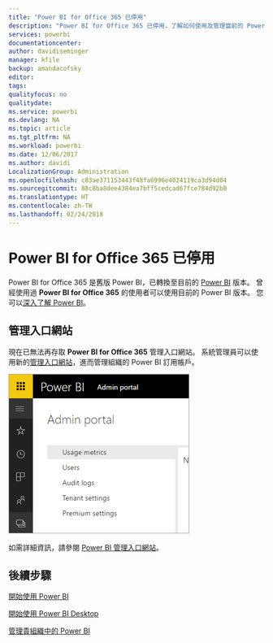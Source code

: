 ```yaml
---
title: "Power BI for Office 365 已停用"
description: "Power BI for Office 365 已停用，了解如何使用及管理當前的 Power BI。"
services: powerbi
documentationcenter: 
author: davidiseminger
manager: kfile
backup: amandacofsky
editor: 
tags: 
qualityfocus: no
qualitydate: 
ms.service: powerbi
ms.devlang: NA
ms.topic: article
ms.tgt_pltfrm: NA
ms.workload: powerbi
ms.date: 12/06/2017
ms.author: davidi
LocalizationGroup: Administration
ms.openlocfilehash: c83ae371153443f48fa6996e4024119ca3d94d04
ms.sourcegitcommit: 88c8ba8dee4384ea7bff5cedcad67fce784d92b0
ms.translationtype: HT
ms.contentlocale: zh-TW
ms.lasthandoff: 02/24/2018
---
```

# <a name="power-bi-for-office-365-is-retired"></a>Power BI for Office 365 已停用
Power BI for Office 365 是舊版 Power BI，已轉換至目前的 [Power BI](https://powerbi.microsoft.com) 版本。 曾經使用過 **Power BI for Office 365** 的使用者可以使用目前的 Power BI 版本。 您可以[深入了解 Power BI](service-get-started.md)。

## <a name="the-admin-portal"></a>管理入口網站
現在已無法再存取 **Power BI for Office 365** 管理入口網站。 系統管理員可以使用新的[管理入口網站](https://app.powerbi.com/admin-portal)，進而管理組織的 Power BI 訂用帳戶。

![](media/service-admin-o365portal-retired/powerbi-admin-landing-page.png)

如需詳細資訊，請參閱 [Power BI 管理入口網站](service-admin-portal.md)。

## <a name="next-steps"></a>後續步驟
[開始使用 Power BI](service-get-started.md)

[開始使用 Power BI Desktop](desktop-getting-started.md)

[管理貴組織中的 Power BI](service-admin-administering-power-bi-in-your-organization.md)
